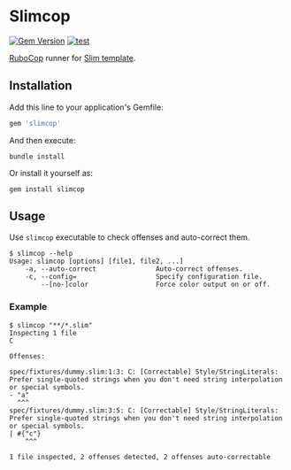 # Slimcop

[![Gem Version](https://badge.fury.io/rb/slimcop.svg)](https://rubygems.org/gems/slimcop)
[![test](https://github.com/r7kamura/slimcop/actions/workflows/test.yml/badge.svg)](https://github.com/r7kamura/slimcop/actions/workflows/test.yml)

[RuboCop](https://github.com/rubocop/rubocop) runner for [Slim template](https://github.com/slim-template/slim).

## Installation

Add this line to your application's Gemfile:

```ruby
gem 'slimcop'
```

And then execute:

```
bundle install
```

Or install it yourself as:

```
gem install slimcop
```

## Usage

Use `slimcop` executable to check offenses and auto-correct them.

```console
$ slimcop --help
Usage: slimcop [options] [file1, file2, ...]
    -a, --auto-correct               Auto-correct offenses.
    -c, --config=                    Specify configuration file.
        --[no-]color                 Force color output on or off.
```

### Example

```console
$ slimcop "**/*.slim"
Inspecting 1 file
C

Offenses:

spec/fixtures/dummy.slim:1:3: C: [Correctable] Style/StringLiterals: Prefer single-quoted strings when you don't need string interpolation or special symbols.
- "a"
  ^^^
spec/fixtures/dummy.slim:3:5: C: [Correctable] Style/StringLiterals: Prefer single-quoted strings when you don't need string interpolation or special symbols.
| #{"c"}
    ^^^

1 file inspected, 2 offenses detected, 2 offenses auto-correctable
```
